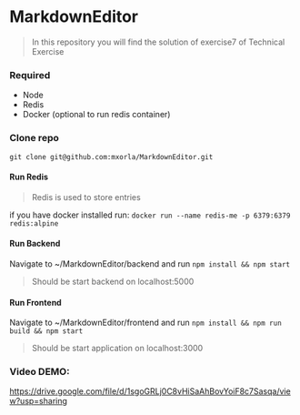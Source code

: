 # MarkdownEditor

  >  In this repository you will find the solution of exercise7 of Technical Exercise

### Required
 - Node
 - Redis
 - Docker (optional to run redis container)

### Clone repo

`git clone git@github.com:mxorla/MarkdownEditor.git`

 
####  Run Redis
  >  Redis is used to store entries 

if you have docker installed run: 
`docker run --name redis-me -p 6379:6379 redis:alpine`

####  Run Backend
Navigate to ~/MarkdownEditor/backend and run 
`npm install && npm start`

> Should be start backend on localhost:5000

####  Run Frontend
Navigate to ~/MarkdownEditor/frontend and run 
`npm install && npm run build && npm start`

> Should be start application on localhost:3000


### Video DEMO:
https://drive.google.com/file/d/1sgoGRLj0C8vHiSaAhBovYoiF8c7Sasqa/view?usp=sharing 
